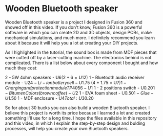 # Wooden Bluetooth speaker

Wooden Bluetooth speaker is a project I designed in Fusion 360 and showed off in this video. If you don't know, Fusion 360 is a powerful software in which you can create 2D and 3D objects, design PCBs, make mechanical simulations, and much more. I definitely recommend you learn about it because it will help you a lot at creating your DIY projects.

As I highlighted in the tutorial, the sound box is made from MDF pieces that were cutted off by a laser-cutting machine. The electronics behind is not complicated. There is a list below about every component I bought and how much they cost:

2 - 5W 4ohm speakers - U$6 (2 * 6 = U$12)
1 - Bluetooth audio receiver module - U$2
4 - Li-ion battery cell - U$1.75 (4 * 1.75 = U$7)
1 - Charging and protection module TP4056 - U$1
1 - 2 positions switch - U$0.20
1 - Bitumen Colors (brown coffee) - U$2
1 - EVA foam sheet - U$0.50
1 - Glue - U$1.50
1 - MDF enclosure - U$4
Total: U$30.20

So for about 30 bucks you can also build a wooden Bluetooth speaker. I believe this project is worth its price because I learned a lot and created something I'll use for a long time. I hope the files available in this repository and this video, in which I explain the step-by-step design and bulding processes, will help you create your own Bluetooth speakers.

